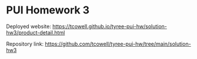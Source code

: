 # PUI Homework 3

Deployed website: https://tcowell.github.io/tyree-pui-hw/solution-hw3/product-detail.html

Repository link: https://github.com/tcowell/tyree-pui-hw/tree/main/solution-hw3
